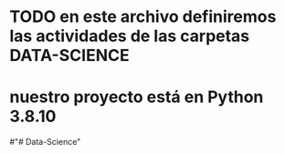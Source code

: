 # TODO en este archivo definiremos las actividades de las carpetas DATA-SCIENCE
# nuestro proyecto está en Python 3.8.10
#"# Data-Science" 

